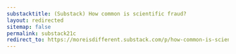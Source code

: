 ```yaml
---
substacktitle: (Substack) How common is scientific fraud?
layout: redirected
sitemap: false
permalink: substack21c
redirect_to: https://moreisdifferent.substack.com/p/how-common-is-scientific-fraud
---
```


